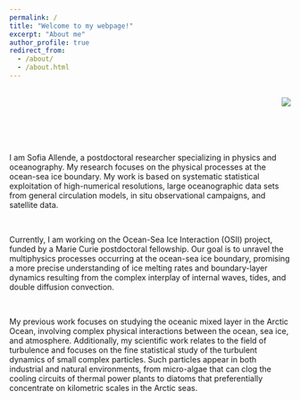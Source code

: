 ```yaml
---
permalink: /
title: "Welcome to my webpage!"
excerpt: "About me"
author_profile: true
redirect_from: 
  - /about/
  - /about.html
---
```

<br>
<img src="/images/20220309_SeaIceGreenland_2.jpg" align='right' />
<br>
<br>
<br>
<br>

<div>
    <br>
    <p>
     I am Sofia Allende, a postdoctoral researcher specializing in physics and oceanography. My research focuses on the physical processes at the ocean-sea ice boundary. My work is based on systematic statistical exploitation of high-numerical resolutions, large oceanographic data sets from general circulation models, in situ observational campaigns, and satellite data.
    </p>
    <br>
    <p>
    Currently, I am working on the Ocean-Sea Ice Interaction (OSII) project, funded by a Marie Curie postdoctoral fellowship. Our goal is to unravel the multiphysics processes occurring at the ocean-sea ice boundary, promising a more precise understanding of ice melting rates and boundary-layer dynamics resulting from the complex interplay of internal waves, tides, and double diffusion convection.
    </p>
    <br>
    <p>
    My previous work focuses on studying the oceanic mixed layer in the Arctic Ocean, involving complex physical interactions between the ocean, sea ice, and atmosphere. Additionally, my scientific work relates to the field of turbulence and focuses on the fine statistical study of the turbulent dynamics of small complex particles. Such particles appear in both industrial and natural environments, from micro-algae that can clog the cooling circuits of thermal power plants to diatoms that preferentially concentrate on kilometric scales in the Arctic seas. 
    </p>
</div>
